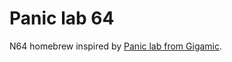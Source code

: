 # Panic lab 64

N64 homebrew inspired by [Panic lab from Gigamic](https://en.gigamic.com/game/panic-lab).

